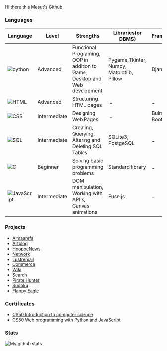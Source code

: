 Hi there this Mesut's Github
### Languages
| Language | Level| Strengths | Libraries(or DBMS) | Frameworks
| ------------- | --------------- | --------------- | --------------- |  --------------- | 
| ![python](https://icons.iconarchive.com/icons/cornmanthe3rd/plex/96/Other-python-icon.png) | Advanced| Functional Programing, OOP in addition to Game, Desktop and Web development| Pygame,Tkinter, Numpy, Matplotlib, Pillow| Django |
|![HTML](https://icons.iconarchive.com/icons/graphics-vibe/developer/96/html-5-icon.png)| Advanced | Structuring HTML pages | ... | ... | 
|![CSS](https://icons.iconarchive.com/icons/graphics-vibe/developer/96/css-3-icon.png)| Intermediate | Designing Web Pages | ... | Bulma, Bootstrap
| ![SQL](https://img.icons8.com/external-soft-fill-juicy-fish/96/000000/external-sql-coding-and-development-soft-fill-soft-fill-juicy-fish.png) | Intermediate | Creating, Querying, Altering  and Deleting SQL Tables |  SQLite3, PostgeSQL | ... |
| ![C](https://img.icons8.com/color/96/000000/c-programming.png) | Beginner | Solving basic programming problems |  Standard library | ... |
|![JavaScript](https://github.com/MesutKihal/MesutKihal/assets/66731601/0990a1c6-9569-487f-b59a-e9a20bce0179)| Intermediate| DOM manipulation, Working with API's, Canvas animations | Fuse.js | ... |

### Projects
* [Almaarefa](https://almaarefa.site)
* [Artblog](https://artblog.onrender.com)
* [HoopoeNews](https://github.com/MesutKihal/CS50W---Projects/tree/main/HoopoeNews)
* [Network](https://github.com/MesutKihal/CS50W---Projects/tree/main/Network)
* [Lustremail](https://github.com/MesutKihal/CS50W---Projects/tree/main/Lustremail)
* [Commerce](https://github.com/MesutKihal/CS50W---Projects/tree/main/Commerce)
* [Wiki](https://github.com/MesutKihal/CS50W---Projects/tree/main/Wiki)
* [Search](https://github.com/MesutKihal/CS50W---Projects/tree/main/Search)
* [Pirate Hunter](https://github.com/MesutKihal/PirateHunter)
* [Sudoku](https://github.com/MesutKihal/Sudoku)
* [Flappy Eagle](https://github.com/MesutKihal/FlappyEagle)
  
### Certificates
* [CS50 Introduction to computer science](https://github.com/MesutKihal/MesutKihal/blob/main/CS50x.pdf)
* [CS50 Web programming with Python and JavaScript](https://github.com/MesutKihal/MesutKihal/blob/main/CS50W.pdf)

### Stats
![My github stats](https://github-readme-stats.vercel.app/api?username=MesutKihal)
